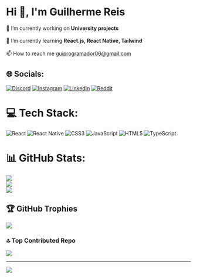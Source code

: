 
# Hi 👋, I'm Guilherme Reis
🔭 I’m currently working on **University projects**<br><br>🌱 I’m currently learning **React.js, React Native, Tailwind**<br><br>📫 How to reach me guiprogramador06@gmail.com


## 🌐 Socials:
[![Discord](https://img.shields.io/badge/Discord-%237289DA.svg?logo=discord&logoColor=white)](https://discord.gg/343765700562780170) [![Instagram](https://img.shields.io/badge/Instagram-%23E4405F.svg?logo=Instagram&logoColor=white)](https://instagram.com/http_guireis) [![LinkedIn](https://img.shields.io/badge/LinkedIn-%230077B5.svg?logo=linkedin&logoColor=white)](https://linkedin.com/in/www.linkedin.com/in/guilherme-reis-d3v) [![Reddit](https://img.shields.io/badge/Reddit-%23FF4500.svg?logo=Reddit&logoColor=white)](https://reddit.com/user/Patient-Resident-167) 

# 💻 Tech Stack:
![React](https://img.shields.io/badge/react-%2320232a.svg?style=for-the-badge&logo=react&logoColor=%2361DAFB) ![React Native](https://img.shields.io/badge/react_native-%2320232a.svg?style=for-the-badge&logo=react&logoColor=%2361DAFB) ![CSS3](https://img.shields.io/badge/css3-%231572B6.svg?style=for-the-badge&logo=css3&logoColor=white) ![JavaScript](https://img.shields.io/badge/javascript-%23323330.svg?style=for-the-badge&logo=javascript&logoColor=%23F7DF1E) ![HTML5](https://img.shields.io/badge/html5-%23E34F26.svg?style=for-the-badge&logo=html5&logoColor=white) ![TypeScript](https://img.shields.io/badge/typescript-%23007ACC.svg?style=for-the-badge&logo=typescript&logoColor=white)
# 📊 GitHub Stats:
![](https://github-readme-stats.vercel.app/api?username=guilhermereiiss&theme=transparent&hide_border=false&include_all_commits=false&count_private=false)<br/>
![](https://github-readme-streak-stats.herokuapp.com/?user=guilhermereiiss&theme=transparent&hide_border=false)<br/>
![](https://github-readme-stats.vercel.app/api/top-langs/?username=guilhermereiiss&theme=transparent&hide_border=false&include_all_commits=false&count_private=false&layout=compact)

## 🏆 GitHub Trophies
![](https://github-profile-trophy.vercel.app/?username=guilhermereiiss&theme=transparent&no-frame=false&no-bg=true&margin-w=4)

### 🔝 Top Contributed Repo
![](https://github-contributor-stats.vercel.app/api?username=guilhermereiiss&limit=5&theme=transparent&combine_all_yearly_contributions=true)

---
[![](https://visitcount.itsvg.in/api?id=guilhermereiiss&icon=0&color=1)](https://visitcount.itsvg.in)

<!-- Proudly created with GPRM ( https://gprm.itsvg.in ) -->
